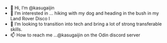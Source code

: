 - 👋 Hi, I’m @kasugaijin
- 👀 I’m interested in ... hiking with my dog and heading in the bush in my Land Rover Disco I
- 💞️ I’m looking to transition into tech and bring a lot of strong transferable skills.
- 📫 How to reach me ...@kasugaijin on the Odin discord server

<!---
kasugaijin/kasugaijin is a ✨ special ✨ repository because its `README.md` (this file) appears on your GitHub profile.
You can click the Preview link to take a look at your changes.
--->
